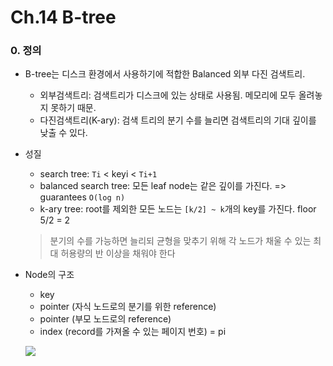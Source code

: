 # Ch.14 B-tree

### 0. 정의

- B-tree는 디스크 환경에서 사용하기에 적합한 Balanced 외부 다진 검색트리.

  - 외부검색트리: 검색트리가 디스크에 있는 상태로 사용됨. 메모리에 모두 올려놓지 못하기 때문.
  - 다진검색트리(K-ary): 검색 트리의 분기 수를 늘리면 검색트리의 기대 깊이를 낮출 수 있다.

- 성질

  - search tree:  `Ti` < keyi < `Ti+1`
  - balanced search tree: 모든 leaf node는 같은 깊이를 가진다. => guarantees `O(log n)` 
  - k-ary tree: root를 제외한 모든 노드는 `[k/2] ~ k`개의 key를 가진다. floor 5/2 = 2

  > 분기의 수를 가능하면 늘리되 균형을 맞추기 위해 각 노드가 채울 수 있는 최대 허용량의 반 이상을 채워야 한다

- Node의 구조

  - key
  - pointer (자식 노드로의 분기를 위한 reference)
  - pointer (부모 노드로의 reference)
  - index (record를 가져올 수 있는 페이지 번호) = pi

  ![](/Users/mac/Pictures/node.png)

